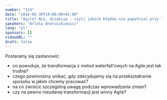 ```yaml
---
number: "114"
date: "2016-05-30T19:00:00+01:00"
title: "Agile? Nie, dziękuję - czyli jakich błędów nie popełniać przy transformacji."
speakers: "Arleta Andruszkiewicz"
lang: "pl"
sponsors: []
videoURL: ""
draft: false
---
```


Postaramy się zastanowić:

  * co powoduje, że transformacja z metod waterfall'owych na Agile jest tak trudna?
  * czego powinniśmy unikać, gdy zdecydujemy się na przekształcenie sposobu w jakim chcemy pracować?
  * na co zwrócić szczególną uwagę podczas wprowadzania zmian?
  * czy na pewno nieudanej transformacji jest winny Agile?



